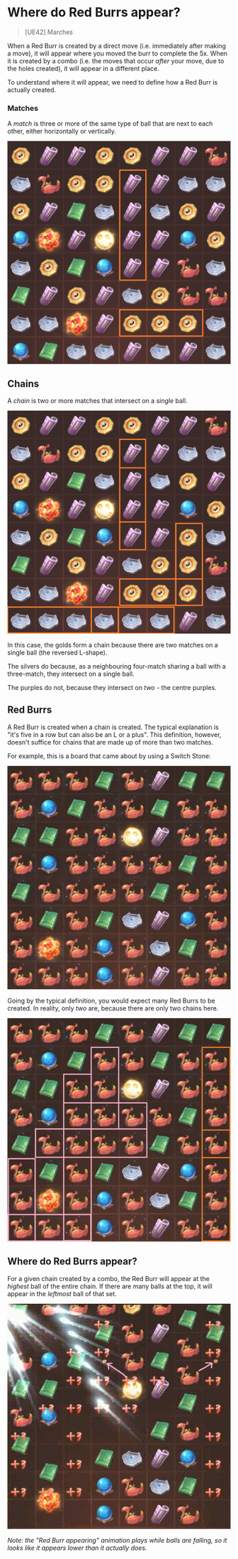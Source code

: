 # Where do Red Burrs appear?
> [UE42] Marches

When a Red Burr is created by a direct move (i.e. immediately after making a move), it will appear where you moved the burr to complete the 5x. When it is created by a combo (i.e. the moves that occur _after_ your move, due to the holes created), it will appear in a different place.

To understand where it will appear, we need to define how a Red Burr is actually created.

### Matches
A _match_ is three or more of the same type of ball that are next to each other, either horizontally or vertically.

![](./img/match-example.png)

## Chains
A _chain_ is two or more matches that intersect on a _single_ ball.

![](./img/chain-example.png)

In this case, the golds form a chain because there are two matches on a single ball (the reversed L-shape).

The silvers do because, as a neighbouring four-match sharing a ball with a three-match, they intersect on a single ball.

The purples do not, because they intersect on _two_ - the centre purples.

## Red Burrs
A Red Burr is created when a chain is created. The typical explanation is "it's five in a row but can also be an L or a plus". This definition, however, doesn't suffice for chains that are made up of more than two matches.

For example, this is a board that came about by using a Switch Stone:

![](./img/switch-stone-board.png)

Going by the typical definition, you would expect many Red Burrs to be created. In reality, only _two_ are, because there are only two chains here.

![](./img/switch-stone-board-chains.png)

## Where do Red Burrs appear?
For a given chain created by a combo, the Red Burr will appear at the _highest_ ball of the entire chain. If there are many balls at the top, it will appear in the _leftmost_ ball of that set.

![](./img/switch-stone-board-burr.png)

_Note: the "Red Burr appearing" animation plays while balls are falling, so it looks like it appears lower than it actually does._